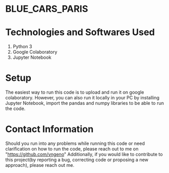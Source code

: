 # BLUE_CARS_PARIS

# Technologies and Softwares Used

1. Python 3
2. Google Colaboratory
3. Jupyter Notebook

# Setup

The easiest way to run this code is to upload and run it on google colaboratory. However, you can also run it locally in your PC by installing Jupyter Notebook, import the pandas and numpy libraries to be able to run the code.

# Contact Information

Should you run into any problems while running this code or need clarification on how to run the code, please reach out to me on "https://github.com/vngeno"
Additionally, if you would like to contribute to this project(by reporting a bug, correcting code or proposing a new approach), please reach out me.
